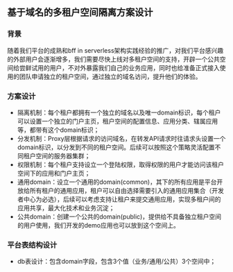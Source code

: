 ## 基于域名的多租户空间隔离方案设计

### 背景

随着我们平台的成熟和bff in serverless架构实践经验的推广，对我们平台感兴趣的外部用户会逐渐增多，我们需要尽快上线对多租户空间的支持，开辟一个公共空间给尝鲜试用的用户，不对外暴露我们自己的业务应用，同时也给准备正式接入使用的团队申请独立的租户空间，通过独立的域名访问，提升他们的体验。

### 方案设计

* 隔离机制：每个租户都拥有一个独立的域名以及唯一domain标识，每个租户可以设置一个独立的门户主页，租户空间的配置信息、应用分类、辖属应用等，都带有这个domain标识；
* 分发机制：Proxy层根据请求的访问域名，在转发API请求时往请求头设置一个domain标识，以分发到不同的租户空间。后续可以按照这个策略灵活配置不同租户空间的服务器集群；
* 权限机制：每个租户支持设立一个登陆权限，取得权限的用户才能访问该租户空间下的应用和门户主页；
* 通用domain：设立一个通用的domain(common)，其下的所有应用是平台开放给所有租户的通用应用，租户可以自由选择需要引入的通用应用集合（开发者中心为必选），后续可以考虑支持让租户来提交通用应用，实现多租户间的应用共享，最大化技术和业务沉淀；
* 公共domain：创建一个公共的domain(public)，提供给不具备独立租户空间的用户使用，我们开发的demo应用也可以放到这个空间上。

### 平台表结构设计

* db表设计：包含domain字段，包含3个值（业务/通用/公共）3个空间中；

